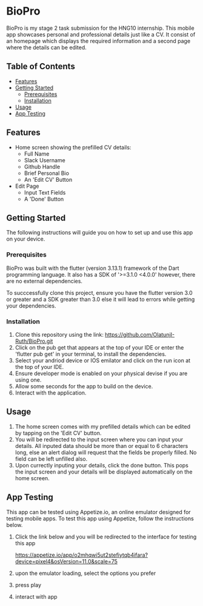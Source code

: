 # BioPro

BioPro is my stage 2 task submission for the HNG10 internship. This mobile app showcases personal and professional details just like a CV. It consist of an homepage which displays the required information and a second page where the details can be edited.

## Table of Contents

- [Features](#features)
- [Getting Started](#getting-started)
  - [Prerequisites](#prerequisites)
  - [Installation](#installation)
- [Usage](#usage)
- [App Testing](#app-testing)

## Features

- Home screen showing the prefilled CV details:
  * Full Name
  * Slack Username
  * Github Handle
  * Brief Personal Bio
  * An 'Edit CV' Button
- Edit Page
  * Input Text Fields
  * A 'Done' Button
    

## Getting Started

The following instructions will guide you on how to set up and use this app on your device.

### Prerequisites

BioPro was built with the flutter (version 3.13.1) framework of the Dart programming language. It also has a SDK of '>=3.1.0 <4.0.0' however, there are no external dependencies. 

To succcessfully clone this project, ensure you have the flutter version 3.0 or greater and a SDK greater than 3.0 else it will lead to errors while getting your dependencies.

### Installation

1. Clone this repository using the link:
   https://github.com/OlatunjI-Ruth/BioPro.git
2. Click on the pub get that appears at the top of your IDE or enter the 'flutter pub get' in your terminal, to install the dependencies.
3. Select your andriod device or IOS emilator and click on the run icon at the top of your IDE.
4. Ensure developer mode is enabled on your physical devise if you are using one.
5. Allow some seconds for the app to build on the device.
6. Interact with the application.

## Usage

1. The home screen comes with my prefilled details which can be edited by tapping on the 'Edit CV' button.
2. You will be redirected to the input screen where you can input your details. All inputed data should be more than or equal to 6 characters long, else an alert dialog will request that the fields be properly filled. No field can be left unfilled also.
3. Upon currectly inputing your details, click the done button. This pops the input screen and your details will be displayed automatically on the home screen.

## App Testing

This app can be tested using Appetize.io, an online emulator designed for testing mobile apps. To test this app using Appetize, follow the instructions below.

1. Click the link below and you will be redirected to the interface for testing this app

   https://appetize.io/app/o2mhqwi5ut2stefiytqb4ifara?device=pixel4&osVersion=11.0&scale=75
   
3. upon the emulator loading, select the options you prefer
   
4. press play
   
5. interact with app 


